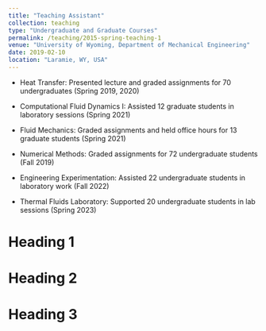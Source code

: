 ```yaml
---
title: "Teaching Assistant"
collection: teaching
type: "Undergraduate and Graduate Courses"
permalink: /teaching/2015-spring-teaching-1
venue: "University of Wyoming, Department of Mechanical Engineering"
date: 2019-02-10
location: "Laramie, WY, USA"
---
```


- Heat Transfer: Presented lecture and graded assignments for 70 undergraduates (Spring 2019, 2020)

- Computational Fluid Dynamics I: Assisted 12 graduate students in laboratory sessions (Spring 2021)

- Fluid Mechanics: Graded assignments and held office hours for 13 graduate students (Spring 2021)

- Numerical Methods: Graded assignments for 72 undergraduate students (Fall 2019)

- Engineering Experimentation: Assisted 22 undergraduate students in laboratory work (Fall 2022)

- Thermal Fluids Laboratory: Supported 20 undergraduate students in lab sessions (Spring 2023)

Heading 1
======

Heading 2
======

Heading 3
======
